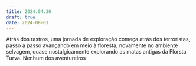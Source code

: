 ```yaml
---
title: 2024.04.30
draft: true
date: 2024-08-01
---
```

Atrás dos rastros, uma jornada de exploração começa atrás dos terroristas, passo a passo avançando em meio à floresta, novamente no ambiente selvagem, quase nostalgicamente explorando as matas antigas da Florsta Turva. Nenhum dos aventureiros 